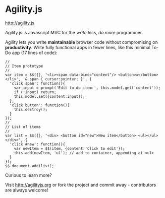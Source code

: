 # Agility.js
http://agility.js

Agility.js is Javascript MVC for the *write less, do more* programmer.

Agility lets you write **maintainable** browser code without compromising on **productivity**. Write fully functional apps in fewer lines, like this minimal To-Do app (17 lines of code):

    //
    // Item prototype
    //
    var item = $$({}, '<li><span data-bind="content"/> <button>x</button></li>', '& span { cursor:pointer; }', {
      'click span': function(){
        var input = prompt('Edit to-do item:', this.model.get('content'));
        if (!input) return;
        this.model.set({content:input});
      },
      'click button': function(){
        this.destroy();
      }
    });
    //
    // List of items
    //
    var list = $$({}, '<div> <button id="new">New item</button> <ul></ul> </div>', {
      'click #new': function(){
        var newItem = $$(item, {content:'Click to edit'});
        this.add(newItem, 'ul'); // add to container, appending at <ul>
      }
    });
    $$.document.add(list);

Curious to learn more? 

Visit http://agilityjs.org or fork the project and commit away - contributors are always welcome!
